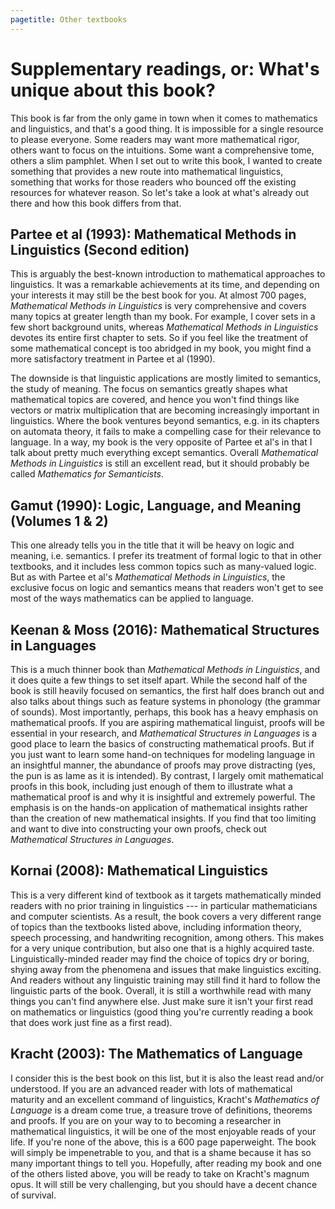 ```yaml
---
pagetitle: Other textbooks
---
```


# Supplementary readings, or: What's unique about this book?

This book is far from the only game in town when it comes to mathematics and linguistics, and that's a good thing.
It is impossible for a single resource to please everyone.
Some readers may want more mathematical rigor, others want to focus on the intuitions.
Some want a comprehensive tome, others a slim pamphlet.
When I set out to write this book, I wanted to create something that provides a new route into mathematical linguistics, something that works for those readers who bounced off the existing resources for whatever reason.
So let's take a look at what's already out there and how this book differs from that.

## Partee et al (1993): Mathematical Methods in Linguistics (Second edition)

This is arguably the best-known introduction to mathematical approaches to linguistics.
It was a remarkable achievements at its time, and depending on your interests it may still be the best book for you.
At almost 700 pages, *Mathematical Methods in Linguistics* is very comprehensive and covers many topics at greater length than my book.
For example, I cover sets in a few short background units, whereas *Mathematical Methods in Linguistics* devotes its entire first chapter to sets.
So if you feel like the treatment of some mathematical concept is too abridged in my book, you might find a more satisfactory treatment in Partee et al (1990).

The downside is that linguistic applications are mostly limited to semantics, the study of meaning.
The focus on semantics greatly shapes what mathematical topics are covered, and hence you won't find things like vectors or matrix multiplication that are becoming increasingly important in linguistics.
Where the book ventures beyond semantics, e.g. in its chapters on automata theory, it fails to make a compelling case for their relevance to language.
In a way, my book is the very opposite of Partee et al's in that I talk about pretty much everything except semantics.
Overall *Mathematical Methods in Linguistics* is still an excellent read, but it should probably be called *Mathematics for Semanticists*.

## Gamut (1990): Logic, Language, and Meaning (Volumes 1 & 2)

This one already tells you in the title that it will be heavy on logic and meaning, i.e. semantics.
I prefer its treatment of formal logic to that in other textbooks, and it includes less common topics such as many-valued logic.
But as with Partee et al's *Mathematical Methods in Linguistics*, the exclusive focus on logic and semantics means that readers won't get to see most of the ways mathematics can be applied to language.

## Keenan & Moss (2016): Mathematical Structures in Languages

This is a much thinner book than *Mathematical Methods in Linguistics*, and it does quite a few things to set itself apart.
While the second half of the book is still heavily focused on semantics, the first half does branch out and also talks about things such as feature systems in phonology (the grammar of sounds).
Most importantly, perhaps, this book has a heavy emphasis on mathematical proofs.
If you are aspiring mathematical linguist, proofs will be essential in your research, and *Mathematical Structures in Languages* is a good place to learn the basics of constructing mathematical proofs.
But if you just want to learn some hand-on techniques for modeling language in an insightful manner, the abundance of proofs may prove distracting (yes, the pun is as lame as it is intended).
By contrast, I largely omit mathematical proofs in this book, including just enough of them to illustrate what a mathematical proof is and why it is insightful and extremely powerful.
The emphasis is on the hands-on application of mathematical insights rather than the creation of new mathematical insights.
If you find that too limiting and want to dive into constructing your own proofs, check out *Mathematical Structures in Languages*.

## Kornai (2008): Mathematical Linguistics

This is a very different kind of textbook as it targets mathematically minded readers with no prior training in linguistics --- in particular mathematicians and computer scientists.
As a result, the book covers a very different range of topics than the textbooks listed above, including information theory, speech processing, and handwriting recognition, among others.
This makes for a very unique contribution, but also one that is a highly acquired taste.
Linguistically-minded reader may find the choice of topics dry or boring, shying away from the phenomena and issues that make linguistics exciting.
And readers without any linguistic training may still find it hard to follow the linguistic parts of the book.
Overall, it is still a worthwhile read with many things you can't find anywhere else.
Just make sure it isn't your first read on mathematics or linguistics (good thing you're currently reading a book that does work just fine as a first read).

## Kracht (2003): The Mathematics of Language

I consider this is the best book on this list, but it is also the least read and/or understood.
If you are an advanced reader with lots of mathematical maturity and an excellent command of linguistics, Kracht's *Mathematics of Language* is a dream come true, a treasure trove of definitions, theorems and proofs.
If you are on your way to to becoming a researcher in mathematical linguistics, it will be one of the most enjoyable reads of your life.
If you're none of the above, this is a 600 page paperweight.
The book will simply be impenetrable to you, and that is a shame because it has so many important things to tell you.
Hopefully, after reading my book and one of the others listed above, you will be ready to take on Kracht's magnum opus.
It will still be very challenging, but you should have a decent chance of survival.
